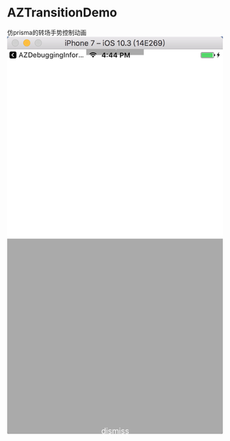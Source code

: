# AZTransitionDemo

仿prisma的转场手势控制动画
![示例图](https://github.com/zhujianfengdexiangmu/ImageRepository/blob/master/trans.jpg)

